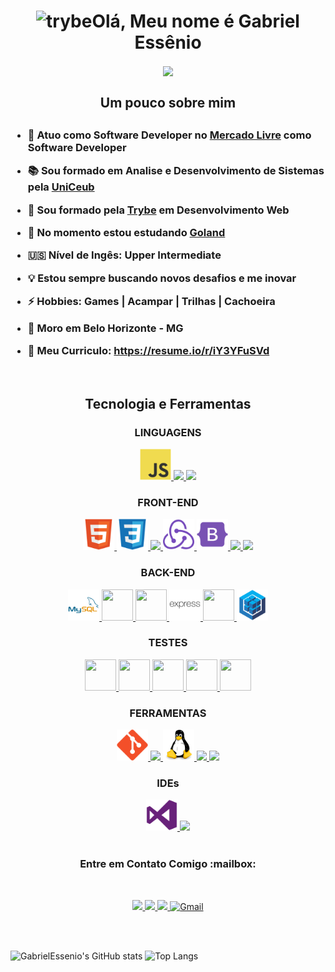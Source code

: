 <h1 align="center">
  <strong><img src="https://avatars2.githubusercontent.com/u/55410300?s=200&v=4" alt="trybe" width="20"/>Olá, Meu nome é Gabriel Essênio</strong>
</h1>

<p align="center"><img align="center" width="400" src="https://raw.githubusercontent.com/trepichio/trepichio/master/assets/code.gif"></p>

<h2 align="center"><strong>Um pouco sobre mim</strong><h2>

<h3>  

  - 💼 Atuo como Software Developer no [Mercado Livre](https://www.mercadolivre.com.br) como Software Developer
  
  - 📚 Sou formado em <strong>Analise e Desenvolvimento de Sistemas</strong> pela [UniCeub](https://www.uniceub.br/pdp/graduacao/ti/analise-e-desenvolvimento-de-sistemas-96)
  
  - :rocket: Sou formado pela [Trybe](https://www.betrybe.com/) em Desenvolvimento Web 

  - :book: No momento estou estudando [Goland](https://go.dev/doc/)
  
  - 🇺🇸 Nível de Ingês: **Upper Intermediate**
  
  - 💡 Estou sempre buscando novos desafios e me inovar
  
  - ⚡ Hobbies: Games | Acampar | Trilhas | Cachoeira
    
  - 📌 Moro em Belo Horizonte - MG

  - 📔 Meu Curriculo: https://resume.io/r/iY3YFuSVd
</h3>
  
<br>
  
<h2 align="center"><strong>Tecnologia e Ferramentas</strong></h2>
  
<div align="center">
<h3>LINGUAGENS</h3>
  <a href="https://devdocs.io/javascript/" target="_blank">
   <code><img heigth="50" width="50" src="https://raw.githubusercontent.com/devicons/devicon/master/icons/javascript/javascript-original.svg"></code>
  </a>
  
   <a href="https://www.python.org" target="_blank">
   <code><img heigth="50" width="50" src="https://img.icons8.com/color/48/000000/python.png"></code>
  </a>

  <a href="https://docs.oracle.com/en/java/" target="_blank">
   <code><img heigth="50" width="50" src="https://img.icons8.com/color/48/000000/java.png"></code>
  </a>
  
  <h3>FRONT-END</h3>
    <a href="https://developer.mozilla.org/pt-BR/docs/Web/HTML" target="_blank">
   <code><img heigth="50" width="50" src="https://raw.githubusercontent.com/devicons/devicon/master/icons/html5/html5-original.svg"></code> 
  </a>
  <a href="https://developer.mozilla.org/pt-BR/docs/Web/CSS" target="_blank">
   <code><img heigth="50" width="50" src="https://raw.githubusercontent.com/devicons/devicon/master/icons/css3/css3-original.svg"></code> 
  </a>  
    <a href="https://pt-br.reactjs.org/docs/getting-started.html" target="_blank">
   <code><img heigth="50" width="50" src="https://cdn.icon-icons.com/icons2/2415/PNG/512/react_original_logo_icon_146374.png"></code> 
  </a>
  <a href="https://redux.js.org/" target="_blank">
   <code><img heigth="50" width="50" src="https://raw.githubusercontent.com/devicons/devicon/master/icons/redux/redux-original.svg"></code> 
  </a>
    <a href="https://getbootstrap.com/docs/4.1/getting-started/introduction/" target="_blank">
   <code><img heigth="50" width="50" src="https://raw.githubusercontent.com/devicons/devicon/master/icons/bootstrap/bootstrap-plain.svg"></code> 
  </a>
    <a href="https://tailwindcss.com/docs" target="_blank">
   <code><img heigth="50" width="50" src="https://seeklogo.com/images/T/tailwind-css-logo-5AD4175897-seeklogo.com.png"></code> 
  </a>
  <a href="https://styled-components.com/docs" target="_blank">
   <code><img heigth="50" width="50" src="https://styled-components.com/logo.png"></code> 
  </a>
  <h3>BACK-END</h3>
   <a href="https://dev.mysql.com/doc/" target="_blank">
   <code><img heigth="50" width="50" src="https://raw.githubusercontent.com/devicons/devicon/master/icons/mysql/mysql-original-wordmark.svg"></code> 
  </a>
    <a href="https://www.mongodb.com/pt-br" target="_blank">
   <code><img height="50px" width="50" src="https://profilinator.rishav.dev/skills-assets/mongodb-original-wordmark.svg"></code>
  </a>
    <a href="https://nodejs.org/en/" target="_blank">
   <code><img height="50px" width="50" src="https://cdn4.iconfinder.com/data/icons/logos-3/456/nodejs-new-pantone-black-256.png"></code>
    </a>
    <a href="https://expressjs.com/pt-br/" target="_blank">
   <code><img height="50px" width="50" src="https://raw.githubusercontent.com/devicons/devicon/2ae2a900d2f041da66e950e4d48052658d850630/icons/express/express-original-wordmark.svg"></code>
    </a>
    <a href="https://spring.io/projects/spring-boot" target="_blank">
     <code><img height="50px" width="50" src="https://cdn.jsdelivr.net/gh/devicons/devicon/icons/spring/spring-original.svg"></code>   
  </a>
      <a href="https://sequelize.org/" target="_blank">
   <code><img height="50px" width="50" src="https://raw.githubusercontent.com/devicons/devicon/2ae2a900d2f041da66e950e4d48052658d850630/icons/sequelize/sequelize-original.svg"></code>
  </a>
  <h3>TESTES</h3>
    <a href="https://jestjs.io/docs/getting-started" target="_blank">
   <code><img height="50px" width="50" src="https://pics.freeicons.io/uploads/icons/png/5894313931548218185-512.png"></code>
  </a>
      <a href="https://testing-library.com/" target="_blank">
   <code><img height="50px" width="50" src="https://testing-library.com/img/octopus-128x128.png"></code>
  </a>
     <a href="https://mochajs.org/" target="_blank">
   <code><img height="50px" width="50" src="https://cdn.iconscout.com/icon/free/png-256/mocha-1-1175012.png"></code>
  </a>
      <a href="https://www.chaijs.com/" target="_blank">
   <code><img height="50px" width="50" src="https://iconape.com/wp-content/png_logo_vector/chai-logo.png"></code>
  </a>
      <a href="https://sinonjs.org/" target="_blank">
   <code><img height="50px" width="50" src="https://sinonjs.org/assets/images/logo.png"></code>
  </a>
  
<h3>FERRAMENTAS</h3>
    <a href="https://git-scm.com/doc" target="_blank">
   <code><img heigth="50" width="50" src="https://raw.githubusercontent.com/devicons/devicon/master/icons/git/git-original.svg"></code>
  </a>
  <a href="https://github.com/gabrielessenio" target="_blank">
   <code><img heigth="50" width="50" src="https://www.nicepng.com/png/full/52-520535_free-files-github-github-icon-png-white.png"></code> 
  </a> 
   <a href="https://www.linux.org/" target="_blank">
   <code><img heigth="50" width="50" src="https://raw.githubusercontent.com/devicons/devicon/master/icons/linux/linux-original.svg"></code> 
  </a> 
   <a href="https://slack.com/intl/pt-br/" target="_blank">
   <code><img heigth="50" width="50" src="https://www.vectorlogo.zone/logos/slack/slack-icon.svg"></code> 
  </a> 
    <a href="https://trello.com/pt-BR" target="_blank">
   <code><img heigth="50" width="50" src="https://www.vectorlogo.zone/logos/trello/trello-icon.svg"></code> 
  </a> 
      <h3>IDEs</h3>
 <a href="https://code.visualstudio.com/docs" target="_blank">
   <code><img heigth="50" width="50"      src="https://raw.githubusercontent.com/devicons/devicon/2ae2a900d2f041da66e950e4d48052658d850630/icons/visualstudio/visualstudio-plain.svg"></code>
  </a>
  <a href="https://www.jetbrains.com/pt-pt/lp/idea-extended-trial/" target="_blank">
   <code><img heigth="50" width="50" src="https://upload.wikimedia.org/wikipedia/commons/9/9c/IntelliJ_IDEA_Icon.svg"></code>
  </a>   
</div>
  
  <br>
  
  <h3 align="center">Entre em Contato Comigo :mailbox:</h3>
  
  <br>
  
  <p align="center">
  <a href="https://www.linkedin.com/in/gabrielessenio/" target="_blank">
    <img src="https://cdn.icon-icons.com/icons2/805/PNG/512/linkedin_icon-icons.com_65929.png" width="50px">
  </a>
    
  <a href="https://www.instagram.com/gabrielessenio/" target="_blank">
    <img src="https://cdn.icon-icons.com/icons2/1211/PNG/512/1491579602-yumminkysocialmedia36_83067.png" width="50px">
  </a> 
    
  <a href="https://t.me/gabrielessenio" target="_blank">
    <img src="https://cdn.icon-icons.com/icons2/923/PNG/512/telegram_icon-icons.com_72055.png" width="50x">
  </a>
    
  <a href="mailto:gabriel.essenio@gmail.com" target="_blank">
    <img src="https://img.icons8.com/fluency/344/gmail-new.png" alt="Gmail"  width="50" />
  </a>
  </p>  
  <br>
  <br>
  
  ![GabrielEssenio's GitHub stats](https://github-readme-stats.vercel.app/api?username=gabrielessenio&show_icons=true&theme=dracula)
![Top Langs](https://github-readme-stats.vercel.app/api/top-langs/?username=gabrielessenio&layout=compact&show_icons=true&theme=dracula)
